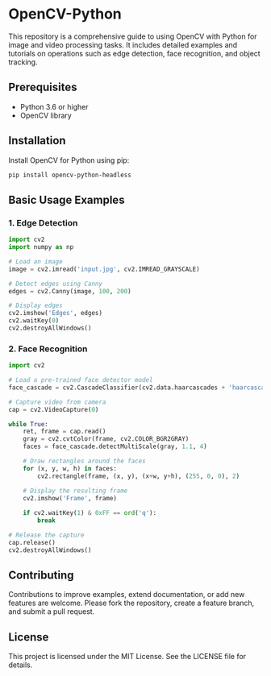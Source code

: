 # OpenCV-Python

This repository is a comprehensive guide to using OpenCV with Python for image and video processing tasks. It includes detailed examples and tutorials on operations such as edge detection, face recognition, and object tracking.

## Prerequisites

- Python 3.6 or higher
- OpenCV library

## Installation

Install OpenCV for Python using pip:

```bash
pip install opencv-python-headless
```

## Basic Usage Examples

### 1. Edge Detection

```python
import cv2
import numpy as np

# Load an image
image = cv2.imread('input.jpg', cv2.IMREAD_GRAYSCALE)

# Detect edges using Canny
edges = cv2.Canny(image, 100, 200)

# Display edges
cv2.imshow('Edges', edges)
cv2.waitKey(0)
cv2.destroyAllWindows()
```

### 2. Face Recognition

```python
import cv2

# Load a pre-trained face detector model
face_cascade = cv2.CascadeClassifier(cv2.data.haarcascades + 'haarcascade_frontalface_default.xml')

# Capture video from camera
cap = cv2.VideoCapture(0)

while True:
    ret, frame = cap.read()
    gray = cv2.cvtColor(frame, cv2.COLOR_BGR2GRAY)
    faces = face_cascade.detectMultiScale(gray, 1.1, 4)

    # Draw rectangles around the faces
    for (x, y, w, h) in faces:
        cv2.rectangle(frame, (x, y), (x+w, y+h), (255, 0, 0), 2)

    # Display the resulting frame
    cv2.imshow('Frame', frame)
    
    if cv2.waitKey(1) & 0xFF == ord('q'):
        break

# Release the capture
cap.release()
cv2.destroyAllWindows()
```

## Contributing

Contributions to improve examples, extend documentation, or add new features are welcome. Please fork the repository, create a feature branch, and submit a pull request.

## License

This project is licensed under the MIT License. See the LICENSE file for details.
